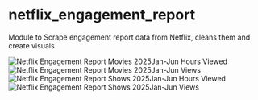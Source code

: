 # netflix_engagement_report
Module to Scrape engagement report data from Netflix, cleans them and create visuals



![Netflix Engagement Report Movies 2025Jan-Jun Hours Viewed](netflix_engagement_report/images/netflix_engagement_report_movies_2025Jan-Jun_hours_viewed.png)
![Netflix Engagement Report Movies 2025Jan-Jun Views](netflix_engagement_report/images/netflix_engagement_report_movies_2025Jan-Jun_views.png)
![Netflix Engagement Report Shows 2025Jan-Jun Hours Viewed](netflix_engagement_report/images/netflix_engagement_report_shows_2025Jan-Jun_hours_viewed.png)
![Netflix Engagement Report Shows 2025Jan-Jun Views](netflix_engagement_report/images/netflix_engagement_report_shows_2025Jan-Jun_views.png)